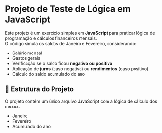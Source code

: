 # Projeto de Teste de Lógica em JavaScript  

Este projeto é um exercício simples em **JavaScript** para praticar lógica de programação e cálculos financeiros mensais.  
O código simula os saldos de Janeiro e Fevereiro, considerando:  

- Salário mensal  
- Gastos gerais  
- Verificação se o saldo ficou **negativo ou positivo**  
- Aplicação de **juros** (caso negativo) ou **rendimentos** (caso positivo)  
- Cálculo do saldo acumulado do ano  

## 📂 Estrutura do Projeto  
O projeto contém um único arquivo JavaScript com a lógica de cálculo dos meses:  

- Janeiro  
- Fevereiro  
- Acumulado do ano  


